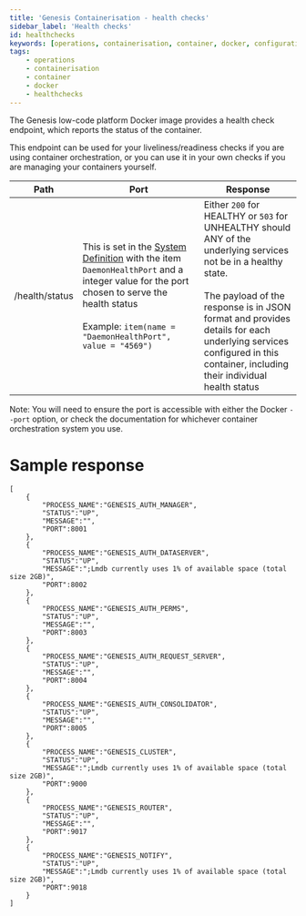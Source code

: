 ```yaml
---
title: 'Genesis Containerisation - health checks'
sidebar_label: 'Health checks'
id: healthchecks
keywords: [operations, containerisation, container, docker, configuration, healthchecks]
tags:
    - operations
    - containerisation
    - container
    - docker
    - healthchecks
---
```


The Genesis low-code platform Docker image provides a health check endpoint, which reports the status of the container.

This endpoint can be used for your liveliness/readiness checks if you are using container orchestration, or you can use it in your own checks if you are managing your containers yourself.

| Path | Port | Response |
| --- | --- | --- |
| /health/status | This is set in the [System Definition](../../../server/integration/data-pipeline/advanced/#system-definition-properties) with the item `DaemonHealthPort` and a integer value for the port chosen to serve the health status<br/><br/>Example: `item(name = "DaemonHealthPort", value = "4569")`| Either `200` for HEALTHY or `503` for UNHEALTHY should ANY of the underlying services not be in a healthy state.<br/><br/>The payload of the response is in JSON format and provides details for each underlying services configured in this container, including their individual health status |
Note: You will need to ensure the port is accessible with either the Docker `--port` option, or check the documentation for whichever container orchestration system you use.

# Sample response 
```
[
    {
        "PROCESS_NAME":"GENESIS_AUTH_MANAGER",
        "STATUS":"UP",
        "MESSAGE":"",
        "PORT":8001
    },
    {
        "PROCESS_NAME":"GENESIS_AUTH_DATASERVER",
        "STATUS":"UP",
        "MESSAGE":";Lmdb currently uses 1% of available space (total size 2GB)",
        "PORT":8002
    },
    {
        "PROCESS_NAME":"GENESIS_AUTH_PERMS",
        "STATUS":"UP",
        "MESSAGE":"",
        "PORT":8003
    },
    {
        "PROCESS_NAME":"GENESIS_AUTH_REQUEST_SERVER",
        "STATUS":"UP",
        "MESSAGE":"",
        "PORT":8004
    },
    {
        "PROCESS_NAME":"GENESIS_AUTH_CONSOLIDATOR",
        "STATUS":"UP",
        "MESSAGE":"",
        "PORT":8005
    },
    {
        "PROCESS_NAME":"GENESIS_CLUSTER",
        "STATUS":"UP",
        "MESSAGE":";Lmdb currently uses 1% of available space (total size 2GB)",
        "PORT":9000
    },
    {
        "PROCESS_NAME":"GENESIS_ROUTER",
        "STATUS":"UP",
        "MESSAGE":"",
        "PORT":9017
    },
    {
        "PROCESS_NAME":"GENESIS_NOTIFY",
        "STATUS":"UP",
        "MESSAGE":";Lmdb currently uses 1% of available space (total size 2GB)",
        "PORT":9018
    }
]
```
